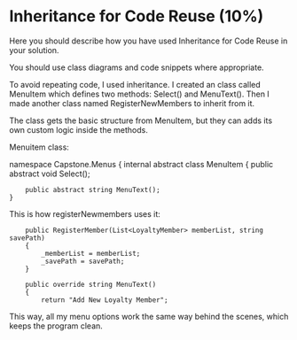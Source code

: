 # Inheritance for Code Reuse (10%)

Here you should describe how you have used Inheritance for Code Reuse in your solution.

You should use class diagrams and code snippets where appropriate.


To avoid repeating code, I used inheritance. I created an class called MenuItem which defines two methods: Select() and MenuText(). Then I made another class named RegisterNewMembers to inherit from it.

The class gets the basic structure from MenuItem, but they can adds its own custom logic inside the methods.

Menuitem class:

namespace Capstone.Menus
{
    internal abstract class MenuItem
    {
        public abstract void Select();

        public abstract string MenuText();
    }

This is how registerNewmembers uses it:
       
        
        public RegisterMember(List<LoyaltyMember> memberList, string savePath)
        {
            _memberList = memberList;
            _savePath = savePath;
        }

        public override string MenuText()
        {
            return "Add New Loyalty Member";


 This way, all my menu options work the same way behind the scenes, which keeps the program clean.


    
    

